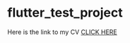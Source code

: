 # flutter_test_project

Here is the link to my CV [CLICK HERE](https://drive.google.com/file/d/1RZD1yVGvP_JGarQZnO4sMPbclkP36TMk/view?usp=sharing)

